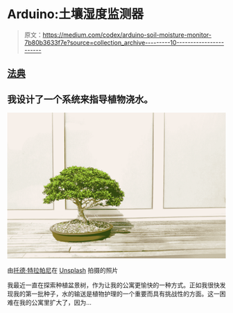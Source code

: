 # Arduino:土壤湿度监测器

> 原文：<https://medium.com/codex/arduino-soil-moisture-monitor-7b80b3633f7e?source=collection_archive---------10----------------------->

## [法典](http://medium.com/codex)

## 我设计了一个系统来指导植物浇水。

![](img/0d91075fab63acbf689d048df41c5370.png)

由[托德·特拉帕尼](https://unsplash.com/@ttrapani?utm_source=medium&utm_medium=referral)在 [Unsplash](https://unsplash.com?utm_source=medium&utm_medium=referral) 拍摄的照片

我最近一直在探索种植盆景树，作为让我的公寓更愉快的一种方式。正如我很快发现我的第一批种子，水的输送是植物护理的一个重要而具有挑战性的方面。这一困难在我的公寓里扩大了，因为…